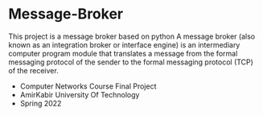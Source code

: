 # Message-Broker
This project is a message broker based on python
A message broker (also known as an integration broker
or interface engine) is an intermediary computer program
module that translates a message from the formal messaging
protocol of the sender to the formal messaging protocol (TCP)
of the receiver.

- Computer Networks Course Final Project 
- AmirKabir University Of Technology
- Spring 2022
